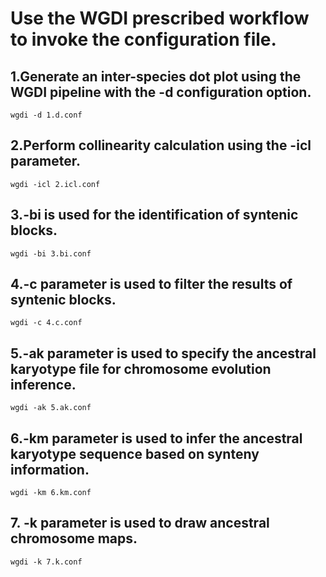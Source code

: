 # Use the WGDI prescribed workflow to invoke the configuration file.
## 1.Generate an inter-species dot plot using the WGDI pipeline with the -d configuration option.
```
wgdi -d 1.d.conf
```
## 2.Perform collinearity calculation using the -icl parameter.
```
wgdi -icl 2.icl.conf
```
## 3.-bi is used for the identification of syntenic blocks.
```
wgdi -bi 3.bi.conf
```
## 4.-c parameter is used to filter the results of syntenic blocks.
```
wgdi -c 4.c.conf
```
## 5.-ak parameter is used to specify the ancestral karyotype file for chromosome evolution inference.
```
wgdi -ak 5.ak.conf
```
## 6.-km parameter is used to infer the ancestral karyotype sequence based on synteny information.
```
wgdi -km 6.km.conf
```
## 7. -k parameter is used to draw ancestral chromosome maps.
```
wgdi -k 7.k.conf
```
